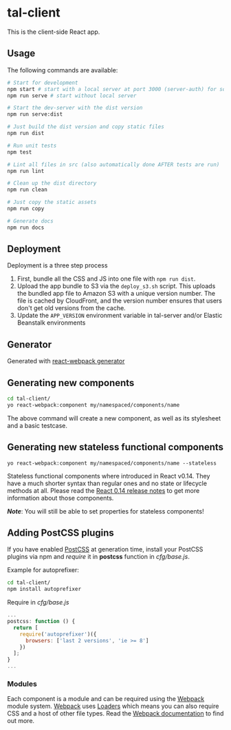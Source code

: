 # tal-client

This is the client-side React app.

## Usage
The following commands are available:
```bash
# Start for development
npm start # start with a local server at port 3000 (server-auth) for social auth. The server uses redis, which requires a separate install.
npm run serve # start without local server

# Start the dev-server with the dist version
npm run serve:dist

# Just build the dist version and copy static files
npm run dist

# Run unit tests
npm test

# Lint all files in src (also automatically done AFTER tests are run)
npm run lint

# Clean up the dist directory
npm run clean

# Just copy the static assets
npm run copy

# Generate docs
npm run docs
```

## Deployment
Deployment is a three step process
1. First, bundle all the CSS and JS into one file with `npm run dist`.
2. Upload the app bundle to S3 via the `deploy_s3.sh` script. This uploads the bundled app file to Amazon S3 with a unique version number. The file is cached by CloudFront, and the version number ensures that users don't get old versions from the cache.
3. Update the `APP_VERSION` environment variable in tal-server and/or Elastic Beanstalk environments

## Generator
Generated with [react-webpack generator](https://github.com/react-webpack-generators/generator-react-webpack)

## Generating new components
```bash
cd tal-client/
yo react-webpack:component my/namespaced/components/name
```

The above command will create a new component, as well as its stylesheet and a basic testcase.

## Generating new stateless functional components
```
yo react-webpack:component my/namespaced/components/name --stateless
```

Stateless functional components where introduced in React v0.14. They have a much shorter syntax than regular ones and no state or lifecycle methods at all. Please read the [React 0.14 release notes](https://facebook.github.io/react/blog/2015/10/07/react-v0.14.html) to get more information about those components.

___Note___: You will still be able to set properties for stateless components!

## Adding PostCSS plugins
If you have enabled [PostCSS](https://github.com/postcss/postcss) at generation time, install your PostCSS plugins via npm and *require* it in **postcss** function in *cfg/base.js*.

Example for autoprefixer:
```bash
cd tal-client/
npm install autoprefixer
```
Require in *cfg/base.js*
```JavaScript
...
postcss: function () {
  return [
    require('autoprefixer')({
      browsers: ['last 2 versions', 'ie >= 8']
    })
  ];
}
...
```

### Modules
Each component is a module and can be required using the [Webpack](http://webpack.github.io/) module system. [Webpack](http://webpack.github.io/) uses [Loaders](http://webpack.github.io/docs/loaders.html) which means you can also require CSS and a host of other file types. Read the [Webpack documentation](http://webpack.github.io/docs/home.html) to find out more.
